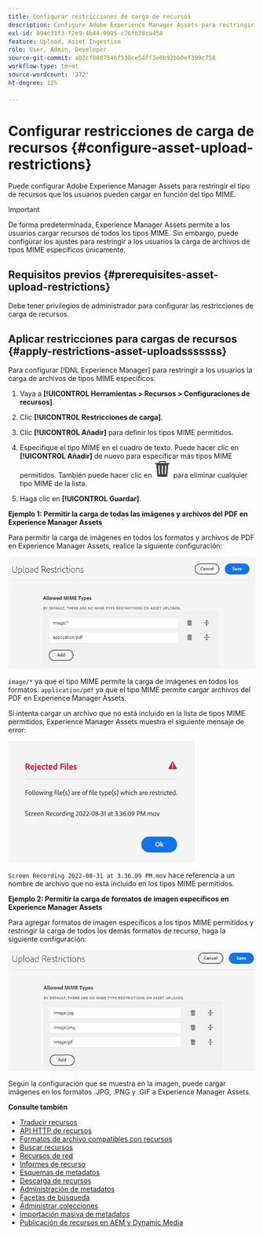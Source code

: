 ```yaml
---
title: Configurar restricciones de carga de recursos
description: Configure Adobe Experience Manager Assets para restringir el tipo de recursos que los usuarios pueden cargar en función del tipo MIME. Ayuda a evitar cargas accidentales de archivos malintencionados y formatos no deseados.
exl-id: 094c31f3-f2e9-4b44-9995-c76fb78ca458
feature: Upload, Asset Ingestion
role: User, Admin, Developer
source-git-commit: ab2cf8007546f538ce54ff3e0b92bb0ef399c758
workflow-type: tm+mt
source-wordcount: '372'
ht-degree: 12%

---
```


# Configurar restricciones de carga de recursos {#configure-asset-upload-restrictions}

Puede configurar Adobe Experience Manager Assets para restringir el tipo de recursos que los usuarios pueden cargar en función del tipo MIME.

>[!IMPORTANT]
>
>De forma predeterminada, Experience Manager Assets permite a los usuarios cargar recursos de todos los tipos MIME. Sin embargo, puede configurar los ajustes para restringir a los usuarios la carga de archivos de tipos MIME específicos únicamente.

## Requisitos previos {#prerequisites-asset-upload-restrictions}

Debe tener privilegios de administrador para configurar las restricciones de carga de recursos.

## Aplicar restricciones para cargas de recursos {#apply-restrictions-asset-uploadsssssss}

Para configurar [!DNL Experience Manager] para restringir a los usuarios la carga de archivos de tipos MIME específicos:

1. Vaya a **[!UICONTROL Herramientas > Recursos > Configuraciones de recursos]**.

1. Clic **[!UICONTROL Restricciones de carga]**.

1. Clic **[!UICONTROL Añadir]** para definir los tipos MIME permitidos.

1. Especifique el tipo MIME en el cuadro de texto. Puede hacer clic en **[!UICONTROL Añadir]** de nuevo para especificar más tipos MIME permitidos. También puede hacer clic en ![icono eliminar](assets/delete-icon.svg) para eliminar cualquier tipo MIME de la lista.

1. Haga clic en **[!UICONTROL Guardar]**.

**Ejemplo 1: Permitir la carga de todas las imágenes y archivos del PDF en Experience Manager Assets**

Para permitir la carga de imágenes en todos los formatos y archivos de PDF en Experience Manager Assets, realice la siguiente configuración:

![Restricciones de carga de recursos](assets/asset-upload-restrictions.png)

`image/*` ya que el tipo MIME permite la carga de imágenes en todos los formatos. `application/pdf` ya que el tipo MIME permite cargar archivos del PDF en Experience Manager Assets.

Si intenta cargar un archivo que no está incluido en la lista de tipos MIME permitidos, Experience Manager Assets muestra el siguiente mensaje de error:

![Archivos restringidos](assets/asset-upload-restricted-files.png)

`Screen Recording 2022-08-31 at 3.36.09 PM.mov` hace referencia a un nombre de archivo que no está incluido en los tipos MIME permitidos.

**Ejemplo 2: Permitir la carga de formatos de imagen específicos en Experience Manager Assets**

Para agregar formatos de imagen específicos a los tipos MIME permitidos y restringir la carga de todos los demás formatos de recurso, haga la siguiente configuración:

![Restricciones de recursos](assets/asset-restrictions.png)

Según la configuración que se muestra en la imagen, puede cargar imágenes en los formatos .JPG, .PNG y .GIF a Experience Manager Assets.

**Consulte también**

* [Traducir recursos](translate-assets.md)
* [API HTTP de recursos](mac-api-assets.md)
* [Formatos de archivo compatibles con recursos](file-format-support.md)
* [Buscar recursos](search-assets.md)
* [Recursos de red](use-assets-across-connected-assets-instances.md)
* [Informes de recurso](asset-reports.md)
* [Esquemas de metadatos](metadata-schemas.md)
* [Descarga de recursos](download-assets-from-aem.md)
* [Administración de metadatos](manage-metadata.md)
* [Facetas de búsqueda](search-facets.md)
* [Administrar colecciones](manage-collections.md)
* [Importación masiva de metadatos](metadata-import-export.md)
* [Publicación de recursos en AEM y Dynamic Media](/help/assets/publish-assets-to-aem-and-dm.md)
